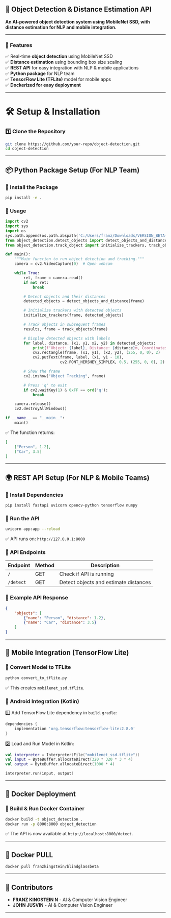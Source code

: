 ## **🚀 Object Detection & Distance Estimation API**  
**An AI-powered object detection system using MobileNet SSD, with distance estimation for NLP and mobile integration.**  

---

### **📌 Features**
✅ Real-time **object detection** using MobileNet SSD  
✅ **Distance estimation** using bounding box size scaling  
✅ **REST API** for easy integration with NLP & mobile applications  
✅ **Python package** for NLP team  
✅ **TensorFlow Lite (TFLite)** model for mobile apps  
✅ **Dockerized for easy deployment**  

---

# **🛠️ Setup & Installation**
### **1️⃣ Clone the Repository**
```bash
git clone https://github.com/your-repo/object-detection.git
cd object-detection
```

---

## **📦 Python Package Setup (For NLP Team)**
### **🔹 Install the Package**
```bash
pip install -e .
```

### **🔹 Usage**
```python
import cv2
import sys
import os
sys.path.append(os.path.abspath('C:/Users/franz/Downloads/VERSION_BETA-final-model/VERSION_BETA-final-model'))
from object_detection.detect_objects import detect_objects_and_distance
from object_detection.track_object import initialize_trackers, track_objects

def main():
    """Main function to run object detection and tracking."""
    camera = cv2.VideoCapture(0)  # Open webcam

    while True:
        ret, frame = camera.read()
        if not ret:
            break

        # Detect objects and their distances
        detected_objects = detect_objects_and_distance(frame)

        # Initialize trackers with detected objects
        initialize_trackers(frame, detected_objects)

        # Track objects in subsequent frames
        results, frame = track_objects(frame)

        # Display detected objects with labels
        for label, distance, (x1, y1, x2, y2) in detected_objects:
            print(f"Object: {label}, Distance: {distance}m, Coordinates: ({x1}, {y1}), ({x2}, {y2})")
            cv2.rectangle(frame, (x1, y1), (x2, y2), (255, 0, 0), 2)
            cv2.putText(frame, label, (x1, y1 - 10),
                        cv2.FONT_HERSHEY_SIMPLEX, 0.5, (255, 0, 0), 2)

        # Show the frame
        cv2.imshow("Object Tracking", frame)

        # Press 'q' to exit
        if cv2.waitKey(1) & 0xFF == ord('q'):
            break

    camera.release()
    cv2.destroyAllWindows()

if __name__ == "__main__":
    main()

```
✅ The function returns:
```json
[
    ["Person", 1.2],
    ["Car", 3.5]
]
```

---

## **🌍 REST API Setup (For NLP & Mobile Teams)**
### **🔹 Install Dependencies**
```bash
pip install fastapi uvicorn opencv-python tensorflow numpy
```

### **🔹 Run the API**
```bash
uvicorn app:app --reload
```
✅ API runs on: `http://127.0.0.1:8000`

### **🔹 API Endpoints**
| **Endpoint** | **Method** | **Description** |
|-------------|-----------|----------------|
| `/`         | GET       | Check if API is running |
| `/detect`   | GET       | Detect objects and estimate distances |

### **🔹 Example API Response**
```json
{
    "objects": [
        {"name": "Person", "distance": 1.2},
        {"name": "Car", "distance": 3.5}
    ]
}
```

---

## **📱 Mobile Integration (TensorFlow Lite)**
### **🔹 Convert Model to TFLite**
```bash
python convert_to_tflite.py
```
✅ This creates `mobilenet_ssd.tflite`.

### **🔹 Android Integration (Kotlin)**
1️⃣ Add TensorFlow Lite dependency in `build.gradle`:
```gradle
dependencies {
    implementation 'org.tensorflow:tensorflow-lite:2.8.0'
}
```
2️⃣ Load and Run Model in Kotlin:
```kotlin
val interpreter = Interpreter(File("mobilenet_ssd.tflite"))
val input = ByteBuffer.allocateDirect(320 * 320 * 3 * 4)
val output = ByteBuffer.allocateDirect(1000 * 4)

interpreter.run(input, output)
```

---

## **🐳 Docker Deployment**
### **🔹 Build & Run Docker Container**
```bash
docker build -t object_detection .
docker run -p 8000:8000 object_detection
```
✅ The API is now available at `http://localhost:8000/detect`.

---
## **🐳 Docker PULL**
```bash
docker pull franzkingstein/blindglassbeta
```

---

## **👥 Contributors**
- **FRANZ KINGSTEIN N** - AI & Computer Vision Engineer  
- **JOHN JUSVIN** - AI & Computer Vision Engineer  

---

